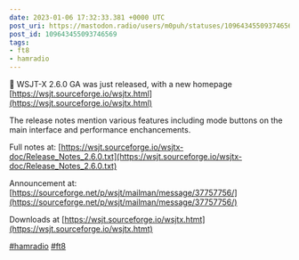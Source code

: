 ```yaml
---
date: 2023-01-06 17:32:33.381 +0000 UTC
post_uri: https://mastodon.radio/users/m0puh/statuses/109643455093746569
post_id: 109643455093746569
tags:
- ft8
- hamradio
---
```

📢 WSJT-X 2.6.0 GA was just released, with a new homepage [https://wsjt.sourceforge.io/wsjtx.html](https://wsjt.sourceforge.io/wsjtx.html)

The release notes mention various features including mode buttons on the main interface and performance enchancements.

Full notes at: [https://wsjt.sourceforge.io/wsjtx-doc/Release_Notes_2.6.0.txt](https://wsjt.sourceforge.io/wsjtx-doc/Release_Notes_2.6.0.txt)

Announcement at: [https://sourceforge.net/p/wsjt/mailman/message/37757756/](https://sourceforge.net/p/wsjt/mailman/message/37757756/)

Downloads at [https://wsjt.sourceforge.io/wsjtx.htmt](https://wsjt.sourceforge.io/wsjtx.htmt)

[#hamradio](https://mastodon.radio/tags/hamradio) [#ft8](https://mastodon.radio/tags/ft8)


